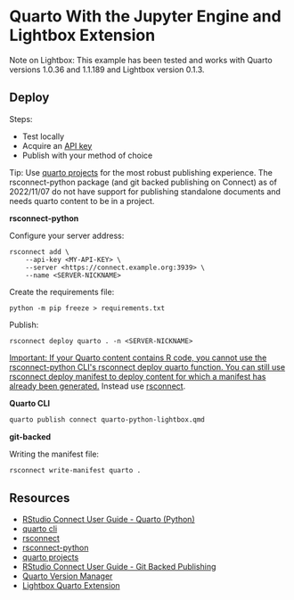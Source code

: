 # Quarto With the Jupyter Engine and Lightbox Extension

Note on Lightbox: This example has been tested and works with Quarto versions 1.0.36 and 1.1.189 and Lightbox version 0.1.3. 

## Deploy

Steps: 

* Test locally
* Acquire an [API key](https://docs.rstudio.com/connect/user/api-keys/) 
* Publish with your method of choice 

Tip: Use [quarto projects](https://quarto.org/docs/projects/quarto-projects.html) for the most robust publishing experience. The rsconnect-python package (and git backed publishing on Connect) as of 2022/11/07 do not have support for publishing standalone documents and needs quarto content to be in a project. 

**rsconnect-python**

Configure your server address: 
```
rsconnect add \
    --api-key <MY-API-KEY> \
    --server <https://connect.example.org:3939> \
    --name <SERVER-NICKNAME>
```

Create the requirements file: 
```
python -m pip freeze > requirements.txt
```

Publish: 
```
rsconnect deploy quarto . -n <SERVER-NICKNAME>
```

[Important: If your Quarto content contains R code, you cannot use the rsconnect-python CLI's rsconnect deploy quarto function. You can still use rsconnect deploy manifest to deploy content for which a manifest has already been generated.](https://quarto.org/docs/publishing/rstudio-connect.html) Instead use [rsconnect](https://github.com/rstudio/rsconnect). 

**Quarto CLI**

```bash
quarto publish connect quarto-python-lightbox.qmd
```

**git-backed**

Writing the manifest file: 

```bash
rsconnect write-manifest quarto .
```

## Resources

- [RStudio Connect User Guide - Quarto (Python)](https://docs.rstudio.com/connect/user/publishing-cli-quarto/)
- [quarto cli](https://quarto.org/docs/publishing/rstudio-connect.html)
- [rsconnect](https://github.com/rstudio/rsconnect)
- [rsconnect-python](https://github.com/rstudio/rsconnect-python)
- [quarto projects](https://quarto.org/docs/projects/quarto-projects.html)
- [RStudio Connect User Guide - Git Backed Publishing ](https://docs.rstudio.com/connect/user/git-backed/)
- [Quarto Version Manager](https://github.com/dpastoor/qvm)
- [Lightbox Quarto Extension](https://github.com/quarto-ext/lightbox)
